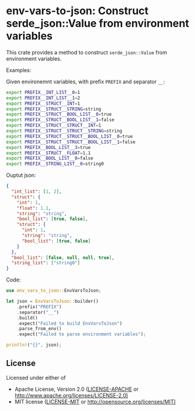 # env-vars-to-json: Construct serde_json::Value from environment variables

This crate provides a method to construct `serde_json::Value` from environment variables.

Examples:

Given environemnt variables, with prefix `PREFIX` and separator `__`:
```bash
export PREFIX__INT_LIST__0=1
export PREFIX__INT_LIST__1=2
export PREFIX__STRUCT__INT=1
export PREFIX__STRUCT__STRING=string
export PREFIX__STRUCT__BOOL_LIST__0=true
export PREFIX__STRUCT__BOOL_LIST__1=false
export PREFIX__STRUCT__STRUCT__INT=1
export PREFIX__STRUCT__STRUCT__STRING=string
export PREFIX__STRUCT__STRUCT__BOOL_LIST__0=true
export PREFIX__STRUCT__STRUCT__BOOL_LIST__1=false
export PREFIX__BOOL_LIST__3=true
export PREFIX__STRUCT__FLOAT=1.1
export PREFIX__BOOL_LIST__0=false
export PREFIX__STRING_LIST__0=string0
```

Ouptut json:
```json
{
  "int_list": [1, 2],
  "struct": {
    "int": 1,
    "float": 1.1,
    "string": "string",
    "bool_list": [true, false],
    "struct": {
      "int": 1,
      "string": "string",
      "bool_list": [true, false]
    }
  },
  "bool_list": [false, null, null, true],
  "string_list": ["string0"]
}
```

Code:
```rust
use env_vars_to_json::EnvVarsToJson;

let json = EnvVarsToJson::builder()
    .prefix("PREFIX")
    .separator("__")
    .build()
    .expect("Failed to build EnvVarsToJson")
    .parse_from_env()
    .expect("Failed to parse environment variables");

println!("{}", json);
```

## License
Licensed under either of
 * Apache License, Version 2.0
   ([LICENSE-APACHE](LICENSE-APACHE) or <http://www.apache.org/licenses/LICENSE-2.0)>
 * MIT license
   ([LICENSE-MIT](LICENE-MIT) or <http://opensource.org/licenses/MIT)>